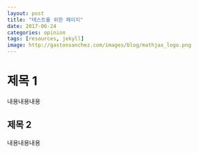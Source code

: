 ```yaml
---
layout: post
title: "테스트를 위한 페이지"
date: 2017-06-24
categories: opinion
tags: [resources, jekyll]
image: http://gastonsanchez.com/images/blog/mathjax_logo.png
---
```


# 제목 1

내용내용내용

## 제목 2

내용내용내용

